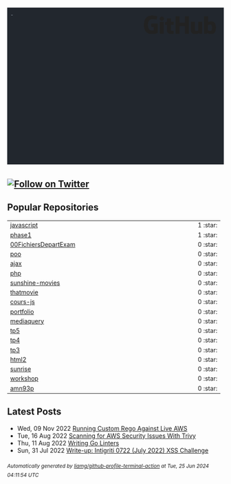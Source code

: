 ![gifOS](os.gif)

[![Follow on Twitter](https://shields.io/twitter/follow/liam_galvin?label=Follow)](https://twitter.com/liam_galvin) 
---

## Popular Repositories
<table>
<tr><td><a href="https://github.com/amn93p/javascript">javascript</a></td><td></td><td align="center" width="12%">1 :star:</td></tr>
<tr><td><a href="https://github.com/amn93p/phase1">phase1</a></td><td></td><td align="center" width="12%">1 :star:</td></tr>
<tr><td><a href="https://github.com/amn93p/00FichiersDepartExam">00FichiersDepartExam</a></td><td></td><td align="center" width="12%">0 :star:</td></tr>
<tr><td><a href="https://github.com/amn93p/poo">poo</a></td><td></td><td align="center" width="12%">0 :star:</td></tr>
<tr><td><a href="https://github.com/amn93p/ajax">ajax</a></td><td></td><td align="center" width="12%">0 :star:</td></tr>
<tr><td><a href="https://github.com/amn93p/php">php</a></td><td></td><td align="center" width="12%">0 :star:</td></tr>
<tr><td><a href="https://github.com/amn93p/sunshine-movies">sunshine-movies</a></td><td></td><td align="center" width="12%">0 :star:</td></tr>
<tr><td><a href="https://github.com/amn93p/thatmovie">thatmovie</a></td><td></td><td align="center" width="12%">0 :star:</td></tr>
<tr><td><a href="https://github.com/amn93p/cours-js">cours-js</a></td><td></td><td align="center" width="12%">0 :star:</td></tr>
<tr><td><a href="https://github.com/amn93p/portfolio">portfolio</a></td><td></td><td align="center" width="12%">0 :star:</td></tr>
<tr><td><a href="https://github.com/amn93p/mediaquery">mediaquery</a></td><td></td><td align="center" width="12%">0 :star:</td></tr>
<tr><td><a href="https://github.com/amn93p/tp5">tp5</a></td><td></td><td align="center" width="12%">0 :star:</td></tr>
<tr><td><a href="https://github.com/amn93p/tp4">tp4</a></td><td></td><td align="center" width="12%">0 :star:</td></tr>
<tr><td><a href="https://github.com/amn93p/tp3">tp3</a></td><td></td><td align="center" width="12%">0 :star:</td></tr>
<tr><td><a href="https://github.com/amn93p/html2">html2</a></td><td></td><td align="center" width="12%">0 :star:</td></tr>
<tr><td><a href="https://github.com/amn93p/sunrise">sunrise</a></td><td></td><td align="center" width="12%">0 :star:</td></tr>
<tr><td><a href="https://github.com/amn93p/workshop">workshop</a></td><td></td><td align="center" width="12%">0 :star:</td></tr>
<tr><td><a href="https://github.com/amn93p/amn93p">amn93p</a></td><td></td><td align="center" width="12%">0 :star:</td></tr>
</table>

## Latest Posts

 - Wed, 09 Nov 2022 [Running Custom Rego Against Live AWS](https://lia.mg/posts/custom-rego-for-aws/)
 - Tue, 16 Aug 2022 [Scanning for AWS Security Issues With Trivy](https://lia.mg/posts/trivy-aws/)
 - Thu, 11 Aug 2022 [Writing Go Linters](https://lia.mg/posts/writing-go-linters/)
 - Sun, 31 Jul 2022 [Write-up: Intigriti 0722 (July 2022) XSS Challenge](https://lia.mg/posts/intigriti-0722/)

<sub><i>Automatically generated by [liamg/github-profile-terminal-action](https://github.com/liamg/github-profile-terminal-action) at Tue, 25 Jun 2024 04:11:54 UTC</i></sub>
